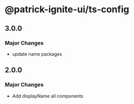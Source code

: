 # @patrick-ignite-ui/ts-config

## 3.0.0

### Major Changes

- update name packages

## 2.0.0

### Major Changes

- Add displayName all components
